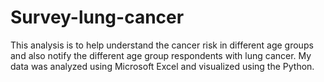 # Survey-lung-cancer
This analysis is to help understand the cancer risk in different age groups and also notify the different age group respondents with lung cancer. My data was analyzed using Microsoft Excel and visualized using the Python.
